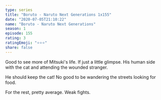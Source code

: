 ```yaml
---
type: series
title: "Boruto - Naruto Next Generations 1x155"
date: "2020-07-05T21:10:22"
name: "Boruto - Naruto Next Generations"
season: 1
episode: 155
rating: 3
ratingEmoji: "⭐️⭐️⭐️"
share: false
---
```


Good to see more of Mitsuki's life. If just a little glimpse. His human side with the cat and attending the wounded stranger.

He should keep the cat! No good to be wandering the streets looking for food.

For the rest, pretty average. Weak fights.
